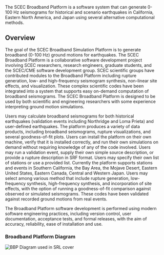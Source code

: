 The SCEC Broadband Platform is a software system that can generate 0-100 Hz seismograms for historical and scenario earthquakes in California, Eastern North America, and Japan using several alternative computational methods.

## Overview

The goal of the SCEC Broadband Simulation Platform is to generate broadband (0-100 Hz) ground motions for earthquakes. The SCEC Broadband Platform is a collaborative software development project involving SCEC researchers, research engineers, graduate students, and the SCEC/CME software development group. SCEC scientific groups have contributed modules to the Broadband Platform including rupture generation, low- and high-frequency seismogram synthesis, non-linear site effects, and visualization. These complex scientific codes have been integrated into a system that supports easy on-demand computation of broadband seismograms.  The SCEC Broadband Platform is designed to be used by both scientific and engineering researchers with some experience interpreting ground motion simulations.

Users may calculate broadband seismograms for both historical earthquakes (validation events including Northridge and Loma Prieta) and user-defined earthquakes. The platform produces a variety of data products, including broadband seismograms, rupture visualizations, and several goodness-of-fit plots.  Users can install the platform on their own machine, verify that it is installed correctly, and run their own simulations on demand without requiring knowledge of any of the code involved. Users may run a validation event, supply their own simple source description, or provide a rupture description in SRF format. Users may specify their own list of stations or use a provided list. Currently the platform supports stations and events in Southern California, the Bay Area, the Mojave Desert, Eastern United States, Eastern Canada, Central and Western Japan. Users may select among various method that include rupture generation, low-frequency synthesis, high-frequency synthesis, and incorporation of site effects, with the option of running a goodness-of-fit comparison against observed or simulated seismograms.  These codes have been validated against recorded ground motions from real events.

The Broadband Platform software development is performed using modern software engineering practices, including version control, user documentation, acceptance tests, and formal releases, with the aim of accuracy, reliability, ease of installation and use.

### Broadband Platform Diagram

![BBP Diagram used in SRL cover](http://scec.usc.edu/scecwiki/images/0/0e/SRL_Cover_v8.png)
